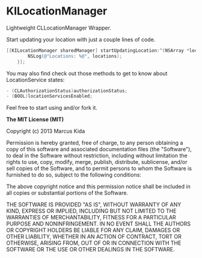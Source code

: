 # KILocationManager

Lightweight CLLocationManager Wrapper.

Start updating your location with just a couple lines of code.

```objective-c
[[KILocationManager sharedManager] startUpdatingLocation:^(NSArray *locations) {
        NSLog(@"Locations: %@", locations);
    }];
```

You may also find check out those methods to get to know about LocationService states:

```objective-c
- (CLAuthorizationStatus)authorizationStatus;
- (BOOL)locationServicesEnabled;
```

Feel free to start using and/or fork it.


**The MIT License (MIT)**

Copyright (c) 2013 Marcus Kida

Permission is hereby granted, free of charge, to any person obtaining a copy of this software and associated documentation files (the "Software"), to deal in the Software without restriction, including without limitation the rights to use, copy, modify, merge, publish, distribute, sublicense, and/or sell copies of the Software, and to permit persons to whom the Software is furnished to do so, subject to the following conditions:

The above copyright notice and this permission notice shall be included in all copies or substantial portions of the Software.

THE SOFTWARE IS PROVIDED "AS IS", WITHOUT WARRANTY OF ANY KIND, EXPRESS OR IMPLIED, INCLUDING BUT NOT LIMITED TO THE WARRANTIES OF MERCHANTABILITY, FITNESS FOR A PARTICULAR PURPOSE AND NONINFRINGEMENT. IN NO EVENT SHALL THE AUTHORS OR COPYRIGHT HOLDERS BE LIABLE FOR ANY CLAIM, DAMAGES OR OTHER LIABILITY, WHETHER IN AN ACTION OF CONTRACT, TORT OR OTHERWISE, ARISING FROM, OUT OF OR IN CONNECTION WITH THE SOFTWARE OR THE USE OR OTHER DEALINGS IN THE SOFTWARE.
